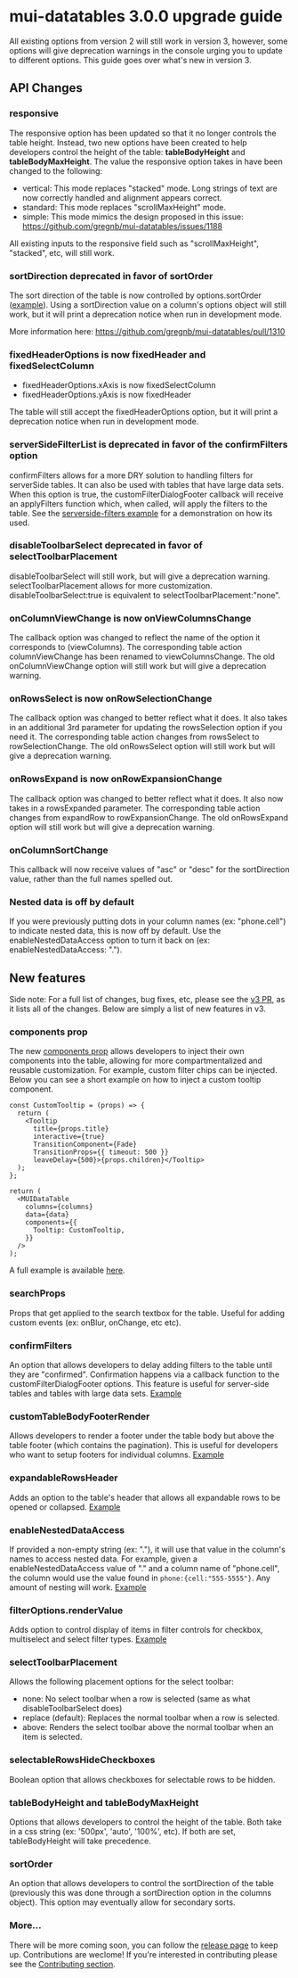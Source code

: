 # mui-datatables 3.0.0 upgrade guide

All existing options from version 2 will still work in version 3, however, some options will give deprecation warnings in the console urging you to update to different options. This guide goes over what's new in version 3. 

## API Changes 

### responsive
The responsive option has been updated so that it no longer controls the table height. Instead, two new options have been created to help developers control the height of the table: **tableBodyHeight** and **tableBodyMaxHeight**. The value the responsive option takes in have been changed to the following:

* vertical: This mode replaces "stacked" mode. Long strings of text are now correctly handled and alignment appears correct.
* standard: This mode replaces "scrollMaxHeight" mode.
* simple: This mode mimics the design proposed in this issue: https://github.com/gregnb/mui-datatables/issues/1188

All existing inputs to the responsive field such as "scrollMaxHeight", "stacked", etc, will still work. 

### sortDirection deprecated in favor of sortOrder 
The sort direction of the table is now controlled by options.sortOrder ([example](https://github.com/gregnb/mui-datatables/blob/master/examples/serverside-pagination/index.js)). Using a sortDirection value on a column's options object will still work, but it will print a deprecation notice when run in development mode.

More information here: https://github.com/gregnb/mui-datatables/pull/1310

### fixedHeaderOptions is now fixedHeader and fixedSelectColumn
* fixedHeaderOptions.xAxis is now fixedSelectColumn
* fixedHeaderOptions.yAxis is now fixedHeader

The table will still accept the fixedHeaderOptions option, but it will print a deprecation notice when run in development mode.

### serverSideFilterList is deprecated in favor of the confirmFilters option
confirmFilters allows for a more DRY solution to handling filters for serverSide tables. It can also be used with tables that have large data sets. When this option is true, the customFilterDialogFooter callback will receive an applyFilters function which, when called, will apply the filters to the table. See the [serverside-filters example](https://github.com/gregnb/mui-datatables/blob/master/examples/serverside-filters/index.js) for a demonstration on how its used. 

### disableToolbarSelect deprecated in favor of selectToolbarPlacement
disableToolbarSelect will still work, but will give a deprecation warning. selectToolbarPlacement allows for more customization. disableToolbarSelect:true is equivalent to selectToolbarPlacement:"none".

### onColumnViewChange is now onViewColumnsChange
The callback option was changed to reflect the name of the option it corresponds to (viewColumns). The corresponding table action columnViewChange has been renamed to viewColumnsChange. The old onColumnViewChange option will still work but will give a deprecation warning.

### onRowsSelect is now onRowSelectionChange
The callback option was changed to better reflect what it does. It also takes in an additional 3rd parameter for updating the rowsSelection option if you need it. The corresponding table action changes from rowsSelect to rowSelectionChange. The old onRowsSelect option will still work but will give a deprecation warning.

### onRowsExpand is now onRowExpansionChange
The callback option was changed to better reflect what it does. It also now takes in a rowsExpanded parameter. The corresponding table action changes from expandRow to rowExpansionChange. The old onRowsExpand option will still work but will give a deprecation warning.

### onColumnSortChange
This callback will now receive values of "asc" or "desc" for the sortDirection value, rather than the full names spelled out. 

### Nested data is off by default
If you were previously putting dots in your column names (ex: "phone.cell") to indicate nested data, this is now off by default. Use the enableNestedDataAccess option to turn it back on (ex: enableNestedDataAccess: ".").

## New features

Side note: For a full list of changes, bug fixes, etc, please see the [v3 PR](https://github.com/gregnb/mui-datatables/pull/1300), as it lists all of the changes. Below are simply a list of new features in v3.

### components prop

The new [components prop](https://github.com/gregnb/mui-datatables/tree/v3#custom-components) allows developers to inject their own components into the table, allowing for more compartmentalized and reusable customization. For example, custom filter chips can be injected. Below you can see a short example on how to inject a custom tooltip component.

```
const CustomTooltip = (props) => {
  return (
    <Tooltip 
      title={props.title} 
      interactive={true} 
      TransitionComponent={Fade}
      TransitionProps={{ timeout: 500 }}
      leaveDelay={500}>{props.children}</Tooltip>
  );
};

return (
  <MUIDataTable
    columns={columns}
    data={data}
    components={{
      Tooltip: CustomTooltip,
    }}
  />
);
```

A full example is available [here](https://github.com/gregnb/mui-datatables/examples/custom-components/index.js).

### searchProps

Props that get applied to the search textbox for the table. Useful for adding custom events (ex: onBlur, onChange, etc etc).

### confirmFilters

An option that allows developers to delay adding filters to the table until they are "confirmed". Confirmation happens via a callback function to the customFilterDialogFooter options. This feature is useful for server-side tables and tables with large data sets. [Example](https://github.com/gregnb/mui-datatables/blob/master/examples/serverside-filters/index.js)

### customTableBodyFooterRender

Allows developers to render a footer under the table body but above the table footer (which contains the pagination). This is useful for developers who want to setup footers for individual columns. [Example](https://github.com/gregnb/mui-datatables/blob/master/examples/customize-footer/index.js)

### expandableRowsHeader

Adds an option to the table's header that allows all expandable rows to be opened or collapsed. [Example](https://github.com/gregnb/mui-datatables/blob/master/examples/expandable-rows/index.js)

### enableNestedDataAccess

If provided a non-empty string (ex: "."), it will use that value in the column's names to access nested data. For example, given a enableNestedDataAccess value of "." and a column name of "phone.cell", the column would use the value found in `phone:{cell:"555-5555"}`. Any amount of nesting will work. [Example](https://github.com/gregnb/mui-datatables/blob/master/examples/data-as-objects/index.js)

### filterOptions.renderValue

Adds option to control display of items in filter controls for checkbox, multiselect and select filter types. [Example](https://github.com/gregnb/mui-datatables/blob/master/examples/customize-filter/index.js)

### selectToolbarPlacement

Allows the following placement options for the select toolbar:

* none: No select toolbar when a row is selected (same as what disableToolbarSelect does)
* replace (default): Replaces the normal toolbar when a row is selected.
* above: Renders the select toolbar above the normal toolbar when an item is selected.

### selectableRowsHideCheckboxes

Boolean option that allows checkboxes for selectable rows to be hidden.

### tableBodyHeight and tableBodyMaxHeight

Options that allows developers to control the height of the table. Both take in a css string (ex: '500px', 'auto', '100%', etc). If both are set, tableBodyHeight will take precedence.

### sortOrder

An option that allows developers to control the sortDirection of the table (previously this was done through a sortDirection option in the columns object). This option may eventually allow for secondary sorts. 

### More...

There will be more coming soon, you can follow the [release page](https://github.com/gregnb/mui-datatables/releases) to keep up. Contributions are weclome! If you're interested in contributing please see the [Contributing section](https://github.com/gregnb/mui-datatables#contributing).

